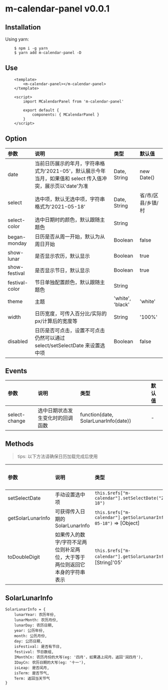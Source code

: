 # m-calendar-panel v0.0.1

## Installation

Using yarn:

```code
    $ npm i -g yarn
    $ yarn add m-calendar-panel -D
```

## Use

```code
    <template>
        <m-calendar-panel></m-calendar-panel>
    </template>

    <script>
        import MCalendarPanel from 'm-calendar-panel'

        export default {
            components: { MCalendarPanel }
        }
    </script>
```

## Option

| 参数           | 说明                                                                                                        | 类型             | 默认值             |
| :------------- | :---------------------------------------------------------------------------------------------------------- | :--------------- | :----------------- |
| date           | 当前日历展示的年月，字符串格式为'2021-05'，默认展示今年当月，如果值和 select 传入值冲突，展示页以'date'为准 | Date, String     | new Date()         |
| select         | 选中项，默认无选中项，字符串格式为'2021-05-18'                                                              | Date, String     | 省/市/区县/乡镇/村 |
| select-color   | 选中日期时的颜色，默认跟随主题色                                                                            | String           |                    |
| began-monday   | 日历是否从周一开始，默认为从周日开始                                                                        | Boolean          | false              |
| show-lunar     | 是否显示农历，默认显示                                                                                      | Boolean          | true               |
| show-festival  | 是否显示节日，默认显示                                                                                      | Boolean          | true               |
| festival-color | 节日单独配置颜色，默认跟随主题色                                                                            | String           |                    |
| theme          | 主题                                                                                                        | 'white', 'black' | 'white'            |
| width          | 日历宽度，可传入百分比/实际的 px/计算后的宽度等                                                             | String           | '100%'             |
| disabled       | 日历是否可点击，设置不可点击仍然可以通过 select/setSelectDate 来设置选中项                                  | Boolean          | false              |

## Events

| 参数          | 说明                             | 类型                                 | 默认值 |
| :------------ | :------------------------------- | :----------------------------------- | :----- |
| select-change | 选中日期状态发生变化时的回调函数 | function(date, SolarLunarInfo(date)) | -      |

## Methods

> tips: 以下方法请确保日历加载完成后使用

| 参数              | 说明                                                                        | 类型                                                                   | 默认值 |
| :---------------- | :-------------------------------------------------------------------------- | :--------------------------------------------------------------------- | :----- |
| setSelectDate     | 手动设置选中项                                                              | `this.$refs["m-calendar"].setSelectDate("2021-05-18")`                 | -      |
| getSolarLunarInfo | 可获得传入日期的 SolarLunarInfo                                             | `this.$refs["m-calendar"].getSolarLunarInfo("2021-05-18")` => [Object] | -      |
| toDoubleDigit     | 如果传入的数字/字符不足两位则补足两位，大于等于两位则返回它本身的字符串表示 | `this.$refs["m-calendar"].getSolarLunarInfo(5)` => [String]'05'        | -      |

## SolarLunarInfo

```code
SolarLunarInfo = {
    lunarYear: 农历年份,
    lunarMonth: 农历月份,
    lunarDay: 农历日期,
    year: 公历年份,
    month: 公历月份,
    day: 公历日期,
    isFestival: 是否有节日,
    festival: 节日数组,
    IMonthCn: 农历月份的大写(eg: '四月'，如果遇上闰月，返回'润四月'),
    IDayCn: 农历日期的大写(eg: '十一'),
    isLeap: 是否闰月,
    isTerm: 是否节气,
    Term: 返回当天节气
}
```
